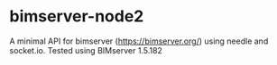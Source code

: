 # bimserver-node2

A minimal API for bimserver (https://bimserver.org/) using needle and socket.io. Tested using BIMserver 1.5.182
